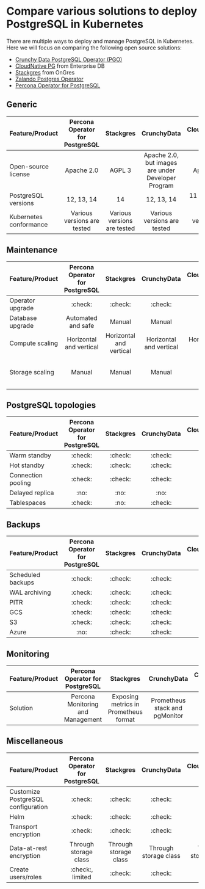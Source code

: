 # Compare various solutions to deploy PostgreSQL in Kubernetes

There are multiple ways to deploy and manage PostgreSQL in Kubernetes. Here we will focus on comparing the following open source solutions:

* [Crunchy Data PostgreSQL Operator (PGO)](https://github.com/CrunchyData/postgres-operator)
* [CloudNative PG](https://github.com/cloudnative-pg/cloudnative-pg) from Enterprise DB 
* [Stackgres](https://github.com/ongres/stackgres) from OnGres
* [Zalando Postgres Operator](https://github.com/zalando/postgres-operator)
* [Percona Operator for PostgreSQL](https://github.com/percona/percona-postgresql-operator/)

## Generic

| Feature/Product        | Percona Operator for PostgreSQL |        Stackgres        |                     CrunchyData                     |     CloudNativePG (EDB)     | Zalando |
|------------------------|:---------------------------:|:---------------------------:|:---------------------------------------------------:|:---------------------------:|:-------:|
| Open-source license    |          Apache 2.0         |            AGPL 3           | Apache 2.0, but images are under Developer Program  |          Apache 2.0         |   MIT   |
| PostgreSQL versions    |          12, 13, 14         |              14             |                      12, 13, 14                     |     11 - 14, 15 in Beta     | 11 - 14 |
| Kubernetes conformance | Various versions are tested | Various versions are tested |             Various versions are tested             | Various versions are tested | AWS EKS |

## Maintenance

| Feature/Product  |   Percona Operator for PostgreSQL   |        Stackgres        |       CrunchyData       |   CloudNativePG (EDB)   |            Zalando            |
|------------------|:-----------------------:|:-----------------------:|:-----------------------:|:-----------------------:|:-----------------------------:|
| Operator upgrade |         :check:         |         :check:         |         :check:         |         :check:         |            :check:            |
| Database upgrade |    Automated and safe   |          Manual         |          Manual         |          Manual         |             Manual            |
| Compute scaling  | Horizontal and vertical | Horizontal and vertical | Horizontal and vertical | Horizontal and vertical |    Horizontal and vertical    |
| Storage scaling  |          Manual         |          Manual         |          Manual         |          Manual         | Manual, automated for AWS EBS |

## PostgreSQL topologies

| Feature/Product    | Percona Operator for PostgreSQL | Stackgres | CrunchyData | CloudNativePG (EDB) | Zalando |
|--------------------|:-------------------:|:---------:|:-----------:|:-------------------:|:-------:|
| Warm standby       |       :check:       |  :check:  |   :check:   |       :check:       | :check: |
| Hot standby        |       :check:       |  :check:  |   :check:   |       :check:       | :check: |
| Connection pooling |       :check:       |  :check:  |   :check:   |       :check:       | :check: |
| Delayed replica    |        :no:         |   :no:    |    :no:     |        :no:         |  :no:   |
| Tablespaces        |       :check:       |   :no:    |   :check:   |        :no:         |  :no:   |

## Backups

| Feature/Product   | Percona Operator for PostgreSQL | Stackgres | CrunchyData | CloudNativePG (EDB) | Zalando |
|-------------------|:-------------------------------:|:---------:|:-----------:|:-------------------:|:-------:|
| Scheduled backups |             :check:             |  :check:  |   :check:   |       :check:       | :check: |
| WAL archiving     |             :check:             |  :check:  |   :check:   |       :check:       | :check: |
| PITR              |             :check:             |  :check:  |   :check:   |       :check:       | :check: |
| GCS               |             :check:             |  :check:  |   :check:   |       :check:       | :check: |
| S3                |             :check:             |  :check:  |   :check:   |       :check:       | :check: |
| Azure             |              :no:               |  :check:  |   :check:   |       :check:       | :check: |

## Monitoring

| Feature/Product |  Percona Operator for PostgreSQL  |               Stackgres               |           CrunchyData          |          CloudNativePG (EDB)          |  Zalando |
|-----------------|:---------------------------------:|:-------------------------------------:|:------------------------------:|:-------------------------------------:|:--------:|
| Solution        | Percona Monitoring and Management | Exposing metrics in Prometheus format | Prometheus stack and pgMonitor | Exposing metrics in Prometheus format | Sidecars |

## Miscellaneous

| Feature/Product                    | Percona Operator for PostgreSQL |       Stackgres       |      CrunchyData      |  CloudNativePG (EDB)  |        Zalando        |
|------------------------------------|:-------------------------------:|:---------------------:|:---------------------:|:---------------------:|:---------------------:|
| Customize PostgreSQL configuration |             :check:             |        :check:        |        :check:        |        :check:        |        :check:        |
| Helm                               |             :check:             |        :check:        |        :check:        |        :check:        |        :check:        |
| Transport encryption               |             :check:             |        :check:        |        :check:        |        :check:        |                       |
| Data-at-rest encryption            |      Through storage class      | Through storage class | Through storage class | Through storage class | Through storage class |
| Create users/roles                 |           :check:, limited          |        :check:        |        :check:        |        :check:        |      :check:, limited     |
